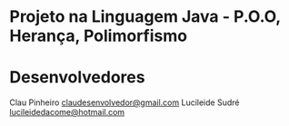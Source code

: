 # Projeto na Linguagem Java - P.O.O, Herança, Polimorfismo

# Desenvolvedores
Clau Pinheiro
claudesenvolvedor@gmail.com
Lucileide Sudré
lucileidedacome@hotmail.com
